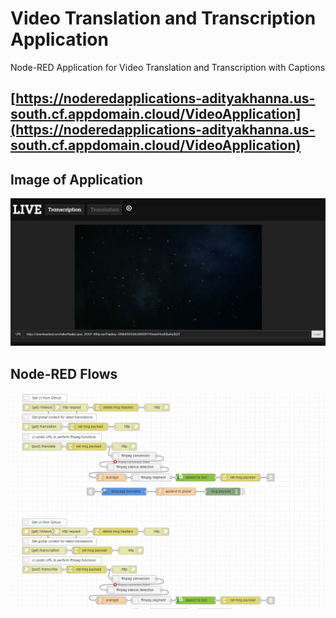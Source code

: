 # Video Translation and Transcription Application

Node-RED Application for Video Translation and Transcription with Captions

## [https://noderedapplications-adityakhanna.us-south.cf.appdomain.cloud/VideoApplication](https://noderedapplications-adityakhanna.us-south.cf.appdomain.cloud/VideoApplication)

## Image of Application

![Application Image](https://github.com/MyNameIsAditya/VideoTranslationApp/blob/master/images/application.png)

## Node-RED Flows

![Node_RED Flows Image](https://github.com/MyNameIsAditya/VideoTranslationApp/blob/master/images/node-red_flows.png)
